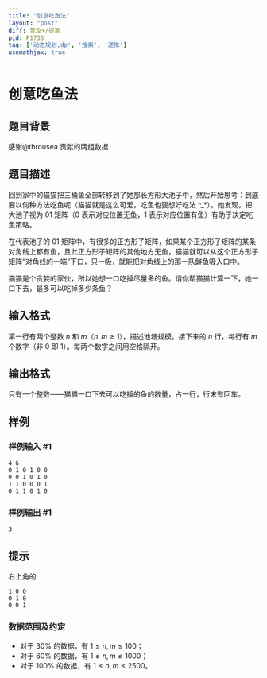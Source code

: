 ```yaml
---
title: "创意吃鱼法"
layout: "post"
diff: 普及+/提高
pid: P1736
tag: ['动态规划,dp', '搜索', '递推']
usemathjax: true
---
```


# 创意吃鱼法
## 题目背景

感谢@throusea 贡献的两组数据
## 题目描述

回到家中的猫猫把三桶鱼全部转移到了她那长方形大池子中，然后开始思考：到底要以何种方法吃鱼呢（猫猫就是这么可爱，吃鱼也要想好吃法 ^\_\*）。她发现，把大池子视为 $01$ 矩阵（$0$ 表示对应位置无鱼，$1$ 表示对应位置有鱼）有助于决定吃鱼策略。

在代表池子的 $01$ 矩阵中，有很多的正方形子矩阵，如果某个正方形子矩阵的某条对角线上都有鱼，且此正方形子矩阵的其他地方无鱼，猫猫就可以从这个正方形子矩阵“对角线的一端”下口，只一吸，就能把对角线上的那一队鲜鱼吸入口中。

猫猫是个贪婪的家伙，所以她想一口吃掉尽量多的鱼。请你帮猫猫计算一下，她一口下去，最多可以吃掉多少条鱼？

## 输入格式

第一行有两个整数 $n$ 和 $m$（$n,m≥1$），描述池塘规模。接下来的 $n$ 行，每行有 $m$ 个数字（非 $0$ 即 $1$）。每两个数字之间用空格隔开。


## 输出格式

只有一个整数——猫猫一口下去可以吃掉的鱼的数量，占一行，行末有回车。

## 样例

### 样例输入 #1
```
4 6
0 1 0 1 0 0
0 0 1 0 1 0
1 1 0 0 0 1
0 1 1 0 1 0

```
### 样例输出 #1
```
3
```
## 提示

右上角的
```
1 0 0
0 1 0
0 0 1
```

### 数据范围及约定


- 对于 $30\%$ 的数据，有 $1\le n,m\le 100$；
- 对于 $60\%$ 的数据，有 $1\le n,m\le 1000$；
- 对于 $100\%$ 的数据，有 $1\le n,m\le 2500$。
